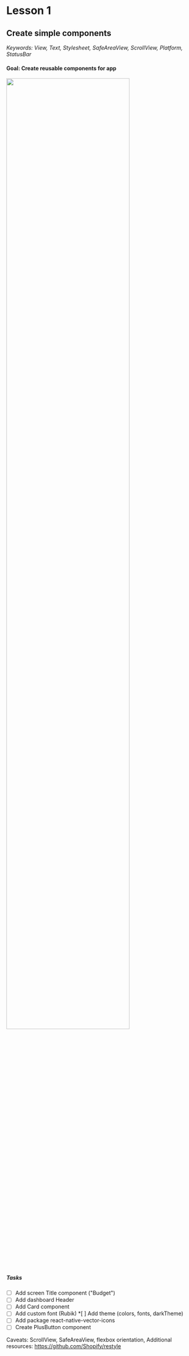 # Lesson 1

## Create simple components

_Keywords: View, Text, Stylesheet, SafeAreaView, ScrollView, Platform, StatusBar_

#### Goal: Create reusable components for app

<img src="https://i.imgur.com/wVPFsQL.png " height=80%>

##### Tasks

- [ ] Add screen Title component ("Budget")
- [ ] Add dashboard Header
- [ ] Add Card component
- [ ] Add custom font (Rubik) \*[ ] Add theme (colors, fonts, darkTheme)
- [ ] Add package react-native-vector-icons
- [ ] Create PlusButton component

Caveats: ScrollView, SafeAreaView, flexbox orientation,
Additional resources: https://github.com/Shopify/restyle
